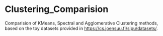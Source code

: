 # Clustering_Comparision
Comparision of KMeans, Spectral and Agglomerative Clustering methods, based on the toy datasets provided in https://cs.joensuu.fi/sipu/datasets/.
